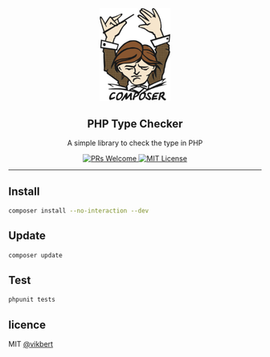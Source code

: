 <div align="center">
  <img src="./docs/composer.png" width="140px" alt="aino" />
  <h2>PHP Type Checker</h2>
  <p>A simple library to check the type in PHP</p>

  <p>
    <a href="#">
      <img src="https://img.shields.io/badge/PRs-Welcome-brightgreen.svg?style=flat-square" alt="PRs Welcome">
    </a>
    <a href="#">
      <img src="https://img.shields.io/badge/License-MIT-brightgreen.svg?style=flat-square" alt="MIT License">
    </a>
  </p>
</div>

---

## Install
```bash
composer install --no-interaction --dev
```

## Update
```bash
composer update 
```

## Test
```bash
phpunit tests 
```


## licence

MIT [@vikbert](https://vikbert.github.io/)
